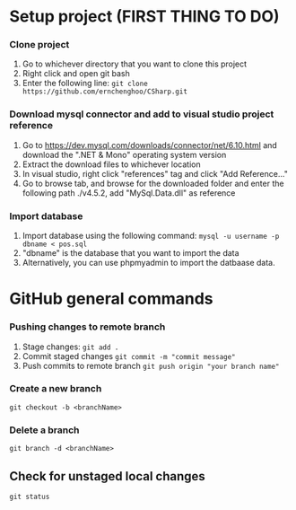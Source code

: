 # Setup project (FIRST THING TO DO)

### Clone project

1. Go to whichever directory that you want to clone this project
2. Right click and open git bash
3. Enter the following line: `git clone https://github.com/ernchenghoo/CSharp.git`

### Download mysql connector and add to visual studio project reference

1. Go to https://dev.mysql.com/downloads/connector/net/6.10.html and download the ".NET & Mono" operating system version
2. Extract the download files to whichever location
3. In visual studio, right click "references" tag and click "Add Reference..."
4. Go to browse tab, and browse for the downloaded folder and enter the following path ./v4.5.2, add "MySql.Data.dll" as reference

### Import database

1. Import database using the following command: `mysql -u username -p dbname < pos.sql`
2. "dbname" is the database that you want to import the data
3. Alternatively, you can use phpmyadmin to import the datbaase data.

# GitHub general commands

### Pushing changes to remote branch

1. Stage changes: `git add .`
2. Commit staged changes `git commit -m "commit message"`
3. Push commits to remote branch `git push origin "your branch name"`

### Create a new branch

`git checkout -b <branchName>`

### Delete a branch 

`git branch -d <branchName>`

## Check for unstaged local changes

`git status`

